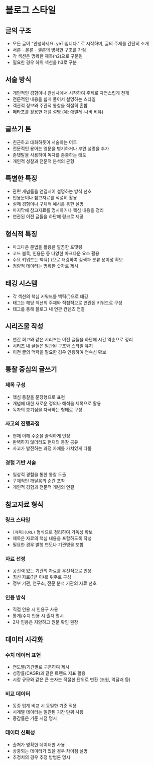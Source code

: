 # 블로그 스타일

## 글의 구조

- 모든 글이 "안녕하세요. yeTi입니다." 로 시작하며, 글의 주제를 간단히 소개
- 서론 - 본론 - 결론의 명확한 구조를 가짐
- 각 섹션은 명확한 제목(h2)으로 구분됨
- 필요한 경우 하위 섹션을 h3로 구분

## 서술 방식

- 개인적인 경험이나 관심사에서 시작하여 주제로 자연스럽게 전개
- 전문적인 내용을 쉽게 풀어서 설명하는 스타일
- 객관적 정보와 주관적 통찰을 적절히 혼합
- 메타포를 활용한 개념 설명 (예: 애벌레-나비 비유)

## 글쓰기 톤

- 친근하고 대화하듯이 서술하는 어투
- 전문적인 용어는 영문을 병기하거나 부연 설명을 추가
- 존댓말을 사용하여 독자를 존중하는 태도
- 개인적 성찰과 전문적 분석의 균형

## 특별한 특징

- 관련 개념들을 연결지어 설명하는 방식 선호
- 인용문이나 참고자료를 적절히 활용
- 실제 경험이나 구체적 예시를 통한 설명
- 마지막에 참고자료를 명시하거나 핵심 내용을 정리
- 연관된 이전 글들을 하단에 링크로 제공

## 형식적 특징

- 마크다운 문법을 활용한 깔끔한 포맷팅
- 코드 블록, 인용문 등 다양한 마크다운 요소 활용
- 주요 키워드는 백틱(`)으로 태깅하여 검색과 분류 용이성 확보
- 정량적 데이터는 명확한 숫자로 제시

## 태깅 시스템

- 각 섹션의 핵심 키워드를 백틱(`)으로 태깅
- 태그는 해당 섹션의 주제와 직접적으로 연관된 키워드로 구성
- 태그를 통해 블로그 내 연관 컨텐츠 연결

## 시리즈물 작성

- 연간 회고와 같은 시리즈는 이전 글들을 하단에 시간 역순으로 정리
- 시리즈 내 글들은 일관된 구조와 스타일 유지
- 이전 글의 맥락을 필요한 경우 인용하여 연속성 확보

## 통찰 중심의 글쓰기

### 제목 구성
- 핵심 통찰을 문장형으로 표현
- 개념에 대한 새로운 정의나 해석을 제목으로 활용
- 독자의 호기심을 자극하는 형태로 구성

### 사고의 진행과정
- 현재 이해 수준을 솔직하게 인정
- 완벽하지 않더라도 현재의 통찰 공유
- 사고가 발전하는 과정 자체를 가치있게 다룸

### 경험 기반 서술
- 일상적 경험을 통한 통찰 도출
- 구체적인 깨달음의 순간 포착
- 개인적 경험과 전문적 개념의 연결

## 참고자료 형식

### 링크 스타일
- `[제목](URL)` 형식으로 정리하여 가독성 확보
- 제목은 자료의 핵심 내용을 포함하도록 작성
- 필요한 경우 발행 연도나 기관명을 포함

### 자료 선정
- 공신력 있는 기관의 자료를 우선적으로 인용
- 최신 자료(1년 이내) 위주로 구성
- 정부 기관, 연구소, 전문 분석 기관의 자료 선호

### 인용 방식
- 직접 인용 시 인용구 사용
- 통계/수치 인용 시 출처 명시
- 2차 인용은 지양하고 원문 확인 권장

## 데이터 시각화

### 수치 데이터 표현
- 연도별/기간별로 구분하여 제시
- 성장률(CAGR)과 같은 트렌드 지표 활용
- 시장 규모와 같은 큰 숫자는 적절한 단위로 변환 (조원, 억달러 등)

### 비교 데이터
- 동종 업계 비교 시 동일한 기준 적용
- 시계열 데이터는 일관된 기간 단위 사용
- 증감률은 기준 시점 명시

### 데이터 신뢰성
- 출처가 명확한 데이터만 사용
- 상충되는 데이터가 있을 경우 차이점 설명
- 추정치의 경우 추정 방법론 명시
